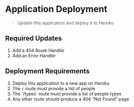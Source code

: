 # Application Deployment

> Update this application and deploy it to Heroku

## Required Updates

1. Add a 404 Route Handler
1. Add an Error Handler

## Deployment Requirements

1. Deploy this application to a new app on Heroku
1. The `/` route must provide a list of people
1. The '/types` route must provide a list of people types
1. Any other route should produce a 404 "Not Found" page
